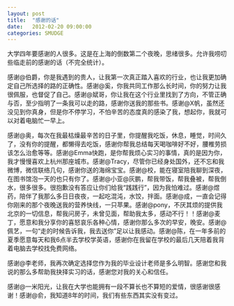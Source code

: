 ```yaml
---
layout: post
title:  "感谢的话"
date:   2012-02-20 09:00:00
categories: SMUDGE
---
```


大学四年要感谢的人很多。这是在上海的倒数第二个夜晚，思绪很多。允许我唠叨些临走前的感谢的话（不完全统计）。



感谢@伯爵，你是我遇到的贵人，让我第一次真正踏入喜欢的行业，也让我更加确定自己所选择的路的正确性。感谢@奚，你我共同工作那么长时间，你的努力让我很佩服，也督促了自己。感谢@斌哥，你让我在这个行业里找到了方向，不管正确与否，至少指明了一条我可以走的路，感谢你送我的那些书。感谢@X帆，虽然还没见到你真身，但是你不停学习，不怕辛苦的态度真的感染了我，想起你，我就可以对着电脑忙一早上。



感谢@奥，每次在我最枯燥最辛苦的日子里，你提醒我吃饭，休息，睡觉，时间久了，没有你的提醒，都懒得去吃饭，感谢你帮我总结每天喝咖啡好不好，腰椎劳损该怎么治愈等等。感谢@Emma快跑，是你帮我烦心实习的事情，真的是因为你，我才慢慢喜欢上杭州那座城市。感谢@Tracy，尽管你已经身处国外，还不忘和我微博，微信联络几句，感谢你送的海绵宝宝。感谢@校，能在寝室陪我聊到深夜，在图书馆泡一天的也只有你了。感谢@小亚@灰鹏，帮我带饭，帮我叠被，帮我倒水，很多很多。很抱歉没有答应让你们给我“践践行”，因为我怕难过。感谢@煜药，陪伴了我那么多日日夜夜，一起吃混沌，水饺，拌面。感谢@成，一直会记得你刚来的那个夜晚送我的营养快线，一只苹果。感谢@pony，不厌其烦的提供我北京的一切信息，帮我问房子，未曾见面，帮助我太多，感动不行！！感谢@麦丁，愿意和我分享你的喜怒哀乐各种心情，感谢你那么多次的早安，晚安。感谢@佩艺，一句“走的时候告诉我，我去送你”足以让我感动。感谢@陈，在一年多前的夏季愿意每天和我6点半去学校学英语，感谢你在我留在学校的最后几天陪着我背着电脑去学校找免费网络。



感谢@李老师，我再次确定选择您作为我的毕业设计老师是多么明智。感谢您和我说的那么多帮助我抉择实习的话，感谢您对我的关心和信任。



感谢@一米阳光，让我在大学也能拥有一段不算长也不算短的爱情，很感谢很感谢！感谢@俞，我知道8年的时间，我们有些东西其实没有变过。